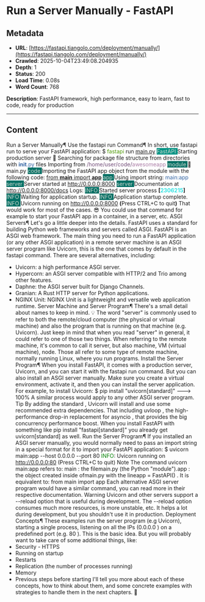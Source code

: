 # Run a Server Manually - FastAPI

## Metadata

- **URL**: [https://fastapi.tiangolo.com/deployment/manually/](https://fastapi.tiangolo.com/deployment/manually/)
- **Crawled**: 2025-10-04T23:49:08.204935
- **Depth**: 1
- **Status**: 200
- **Load Time**: 0.08s
- **Word Count**: 768

**Description**: FastAPI framework, high performance, easy to learn, fast to code, ready for production

---

## Content

Run a Server Manually¶
Use the fastapi run
Command¶
In short, use fastapi run
to serve your FastAPI application:
$ <font color="#4E9A06">fastapi</font> run <u style="text-decoration-style:solid">main.py</u>
<span style="background-color:#009485"><font color="#D3D7CF"> FastAPI </font></span> Starting production server 🚀
Searching for package file structure from directories
with <font color="#3465A4">__init__.py</font> files
Importing from <font color="#75507B">/home/user/code/</font><font color="#AD7FA8">awesomeapp</font>
<span style="background-color:#007166"><font color="#D3D7CF"> module </font></span> 🐍 main.py
<span style="background-color:#007166"><font color="#D3D7CF"> code </font></span> Importing the FastAPI app object from the module with
the following code:
<u style="text-decoration-style:solid">from </u><u style="text-decoration-style:solid"><b>main</b></u><u style="text-decoration-style:solid"> import </u><u style="text-decoration-style:solid"><b>app</b></u>
<span style="background-color:#007166"><font color="#D3D7CF"> app </font></span> Using import string: <font color="#3465A4">main:app</font>
<span style="background-color:#007166"><font color="#D3D7CF"> server </font></span> Server started at <font color="#729FCF"><u style="text-decoration-style:solid">http://0.0.0.0:8000</u></font>
<span style="background-color:#007166"><font color="#D3D7CF"> server </font></span> Documentation at <font color="#729FCF"><u style="text-decoration-style:solid">http://0.0.0.0:8000/docs</u></font>
Logs:
<span style="background-color:#007166"><font color="#D3D7CF"> INFO </font></span> Started server process <b>[</b><font color="#34E2E2"><b>2306215</b></font><b>]</b>
<span style="background-color:#007166"><font color="#D3D7CF"> INFO </font></span> Waiting for application startup.
<span style="background-color:#007166"><font color="#D3D7CF"> INFO </font></span> Application startup complete.
<span style="background-color:#007166"><font color="#D3D7CF"> INFO </font></span> Uvicorn running on <font color="#729FCF"><u style="text-decoration-style:solid">http://0.0.0.0:8000</u></font> <b>(</b>Press CTRL+C
to quit<b>)</b>
That would work for most of the cases. 😎
You could use that command for example to start your FastAPI app in a container, in a server, etc.
ASGI Servers¶
Let's go a little deeper into the details.
FastAPI uses a standard for building Python web frameworks and servers called ASGI. FastAPI is an ASGI web framework.
The main thing you need to run a FastAPI application (or any other ASGI application) in a remote server machine is an ASGI server program like Uvicorn, this is the one that comes by default in the fastapi
command.
There are several alternatives, including:
- Uvicorn: a high performance ASGI server.
- Hypercorn: an ASGI server compatible with HTTP/2 and Trio among other features.
- Daphne: the ASGI server built for Django Channels.
- Granian: A Rust HTTP server for Python applications.
- NGINX Unit: NGINX Unit is a lightweight and versatile web application runtime.
Server Machine and Server Program¶
There's a small detail about names to keep in mind. 💡
The word "server" is commonly used to refer to both the remote/cloud computer (the physical or virtual machine) and also the program that is running on that machine (e.g. Uvicorn).
Just keep in mind that when you read "server" in general, it could refer to one of those two things.
When referring to the remote machine, it's common to call it server, but also machine, VM (virtual machine), node. Those all refer to some type of remote machine, normally running Linux, where you run programs.
Install the Server Program¶
When you install FastAPI, it comes with a production server, Uvicorn, and you can start it with the fastapi run
command.
But you can also install an ASGI server manually.
Make sure you create a virtual environment, activate it, and then you can install the server application.
For example, to install Uvicorn:
$ pip install "uvicorn[standard]"
---> 100%
A similar process would apply to any other ASGI server program.
Tip
By adding the standard
, Uvicorn will install and use some recommended extra dependencies.
That including uvloop
, the high-performance drop-in replacement for asyncio
, that provides the big concurrency performance boost.
When you install FastAPI with something like pip install "fastapi[standard]"
you already get uvicorn[standard]
as well.
Run the Server Program¶
If you installed an ASGI server manually, you would normally need to pass an import string in a special format for it to import your FastAPI application:
$ uvicorn main:app --host 0.0.0.0 --port 80
<span style="color: green;">INFO</span>: Uvicorn running on http://0.0.0.0:80 (Press CTRL+C to quit)
Note
The command uvicorn main:app
refers to:
main
: the filemain.py
(the Python "module").app
: the object created inside ofmain.py
with the lineapp = FastAPI()
.
It is equivalent to:
from main import app
Each alternative ASGI server program would have a similar command, you can read more in their respective documentation.
Warning
Uvicorn and other servers support a --reload
option that is useful during development.
The --reload
option consumes much more resources, is more unstable, etc.
It helps a lot during development, but you shouldn't use it in production.
Deployment Concepts¶
These examples run the server program (e.g Uvicorn), starting a single process, listening on all the IPs (0.0.0.0
) on a predefined port (e.g. 80
).
This is the basic idea. But you will probably want to take care of some additional things, like:
- Security - HTTPS
- Running on startup
- Restarts
- Replication (the number of processes running)
- Memory
- Previous steps before starting
I'll tell you more about each of these concepts, how to think about them, and some concrete examples with strategies to handle them in the next chapters. 🚀